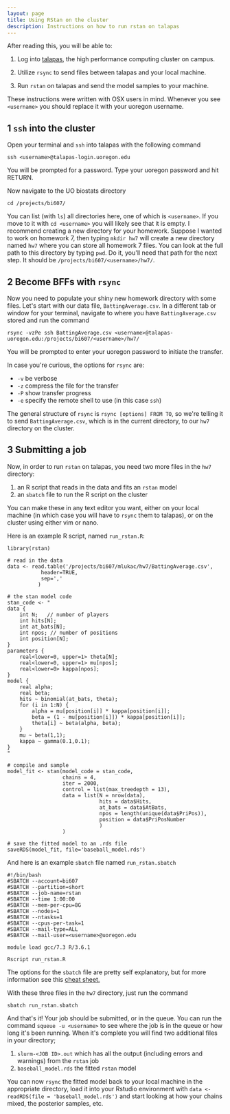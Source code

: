 ```yaml
---
layout: page
title: Using RStan on the cluster
description: Instructions on how to run rstan on talapas
---
```


After reading this, you will be able to:

1. Log into [talapas](https://hpcf.uoregon.edu/content/talapas),
the high performance computing cluster on campus.

2. Utilize `rsync` to send files between talapas and your local machine.

3. Run `rstan` on talapas and send the model samples to your machine.

These instructions were written with OSX users in mind.
Whenever you see `<username>` you should replace it with 
your uoregon username.

## 1 `ssh` into the cluster
Open your terminal and `ssh` into talapas with the following command
```
ssh <username>@talapas-login.uoregon.edu
```
You will be prompted for a password. Type your uoregon password and hit RETURN.

Now navigate to the UO biostats directory
``` 
cd /projects/bi607/
```
You can list (with `ls`) all directories here, one of which is `<username>`.
If you move to it with `cd <username>` you will likely see that it is empty.
I recommend creating a new directory for your homework.
Suppose I wanted to work on homework 7, then typing `mkdir hw7`
will create a new directory named `hw7` where you can store all homework 7 files.
You can look at the full path to this directory by typing `pwd`.
Do it, you'll need that path for the next step.
It should be `/projects/bi607/<username>/hw7/`.

## 2 Become BFFs with `rsync`
Now you need to populate your shiny new homework directory with some files.
Let's start with our data file, `BattingAverage.csv`. 
In a different tab or window for your terminal, navigate to where
you have `BattingAverage.csv` stored and run the command
```
rsync -vzPe ssh BattingAverage.csv <username>@talapas-uoregon.edu:/projects/bi607/<username>/hw7/
```
You will be prompted to enter your uoregon password to initiate the transfer.

In case you're curious, the options for `rsync` are:
- `-v` be verbose
- `-z` compress the file for the transfer
- `-P` show transfer progress
- `-e` specify the remote shell to use (in this case `ssh`)

The general structure of `rsync` is `rsync [options] FROM TO`, so we're telling it to 
send `BattingAverage.csv`, which is in the current directory, to our 
`hw7` directory on the cluster.

## 3 Submitting a job
Now, in order to run `rstan` on talapas, you need two more files in the `hw7` directory:
1. an R script that reads in the data and fits an `rstan` model
2. an `sbatch` file to run the R script on the cluster

You can make these in any text editor you want, 
either on your local machine (in which case you will have to `rsync` them to talapas),
or on the cluster using either vim or nano.

Here is an example R script, named `run_rstan.R`:
```
library(rstan)

# read in the data
data <- read.table('/projects/bi607/mlukac/hw7/BattingAverage.csv', 
		   header=TRUE, 
		   sep=','
		  ) 

# the stan model code
stan_code <- "
data {
    int N;   // number of players
    int hits[N];
    int at_bats[N];
    int npos; // number of positions
    int position[N];
}
parameters {
    real<lower=0, upper=1> theta[N];
    real<lower=0, upper=1> mu[npos];
    real<lower=0> kappa[npos];
}
model {
    real alpha;
    real beta;
    hits ~ binomial(at_bats, theta);
    for (i in 1:N) {
        alpha = mu[position[i]] * kappa[position[i]];
        beta = (1 - mu[position[i]]) * kappa[position[i]];
        theta[i] ~ beta(alpha, beta);
    }
    mu ~ beta(1,1);
    kappa ~ gamma(0.1,0.1);
}
"

# compile and sample
model_fit <- stan(model_code = stan_code,
                  chains = 4,
                  iter = 2000,
                  control = list(max_treedepth = 13),
                  data = list(N = nrow(data),
                              hits = data$Hits,
                              at_bats = data$AtBats,
                              npos = length(unique(data$PriPos)),
                              position = data$PriPosNumber
                              )   
                  )   

# save the fitted model to an .rds file
saveRDS(model_fit, file='baseball_model.rds')
```

And here is an example `sbatch` file named `run_rstan.sbatch`
```
#!/bin/bash
#SBATCH --account=bi607
#SBATCH --partition=short
#SBATCH --job-name=rstan
#SBATCH --time 1:00:00
#SBATCH --mem-per-cpu=8G
#SBATCH --nodes=1
#SBATCH --ntasks=1
#SBATCH --cpus-per-task=1
#SBATCH --mail-type=ALL
#SBATCH --mail-user=<username>@uoregon.edu

module load gcc/7.3 R/3.6.1

Rscript run_rstan.R
```
The options for the `sbatch` file are pretty self explanatory,
but for more information see this 
[cheat sheet.](https://slurm.schedmd.com/pdfs/summary.pdf)

With these three files in the `hw7` directory, just run the command 
```
sbatch run_rstan.sbatch
```

And that's it! Your job should be submitted, or in the queue.
You can run the command `squeue -u <username>` to see where
the job is in the queue or how long it's been running.
When it's complete you will find two additional files in your directory;
1. `slurm-<JOB ID>.out` which has all the output (including errors and warnings) from the `rstan` job
2. `baseball_model.rds` the fitted `rstan` model

You can now `rsync` the fitted model back to your local machine in the appropriate directory,
load it into your Rstudio environment with `data <- readRDS(file = 'baseball_model.rds')`
and start looking at how your chains mixed, the posterior samples, etc.

